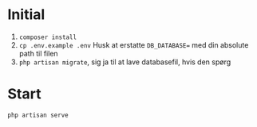 # Initial

1. `composer install`
2. `cp .env.example .env`
   Husk at erstatte `DB_DATABASE=` med din absolute path til filen
3. `php artisan migrate`, sig ja til at lave databasefil, hvis den spørg

# Start

`php artisan serve`
